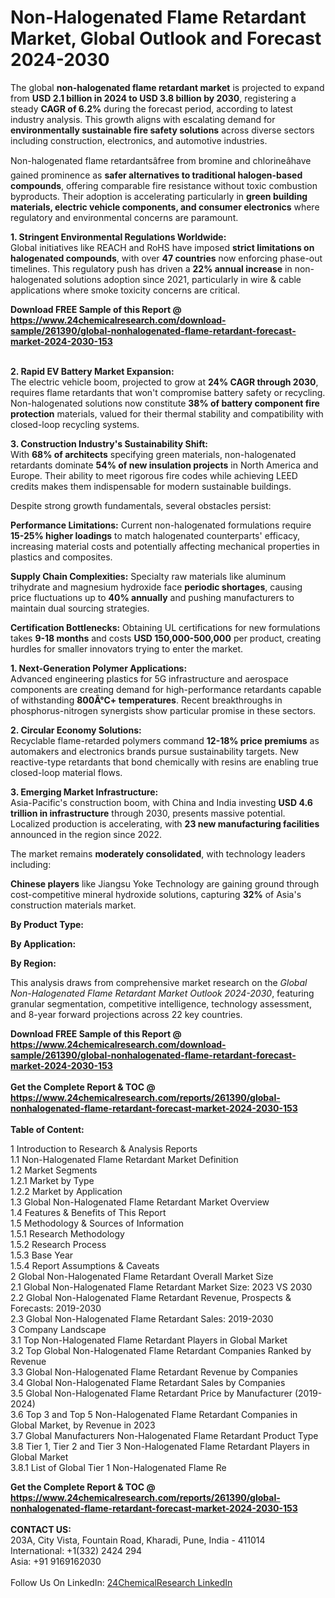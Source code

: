 <h1>Non-Halogenated Flame Retardant Market, Global Outlook and Forecast 2024-2030</h1><p>The global <strong>non-halogenated flame retardant market</strong> is projected to expand from <strong>USD 2.1 billion in 2024 to USD 3.8 billion by 2030</strong>, registering a steady <strong>CAGR of 6.2%</strong> during the forecast period, according to latest industry analysis. This growth aligns with escalating demand for <strong>environmentally sustainable fire safety solutions</strong> across diverse sectors including construction, electronics, and automotive industries.</p><p>Non-halogenated flame retardantsâfree from bromine and chlorineâhave gained prominence as <strong>safer alternatives to traditional halogen-based compounds</strong>, offering comparable fire resistance without toxic combustion byproducts. Their adoption is accelerating particularly in <strong>green building materials, electric vehicle components, and consumer electronics</strong> where regulatory and environmental concerns are paramount.</p><p><strong>1. Stringent Environmental Regulations Worldwide:</strong><br>
Global initiatives like REACH and RoHS have imposed <strong>strict limitations on halogenated compounds</strong>, with over <strong>47 countries</strong> now enforcing phase-out timelines. This regulatory push has driven a <strong>22% annual increase</strong> in non-halogenated solutions adoption since 2021, particularly in wire &amp; cable applications where smoke toxicity concerns are critical.</p><div><b>Download FREE Sample of this Report @ 
            <a href="https://www.24chemicalresearch.com/download-sample/261390/global-nonhalogenated-flame-retardant-forecast-market-2024-2030-153">
            https://www.24chemicalresearch.com/download-sample/261390/global-nonhalogenated-flame-retardant-forecast-market-2024-2030-153</a></b></div><br><p><strong>2. Rapid EV Battery Market Expansion:</strong><br>
The electric vehicle boom, projected to grow at <strong>24% CAGR through 2030</strong>, requires flame retardants that won't compromise battery safety or recycling. Non-halogenated solutions now constitute <strong>38% of battery component fire protection</strong> materials, valued for their thermal stability and compatibility with closed-loop recycling systems.</p><p><strong>3. Construction Industry's Sustainability Shift:</strong><br>
With <strong>68% of architects</strong> specifying green materials, non-halogenated retardants dominate <strong>54% of new insulation projects</strong> in North America and Europe. Their ability to meet rigorous fire codes while achieving LEED credits makes them indispensable for modern sustainable buildings.</p><p>Despite strong growth fundamentals, several obstacles persist:</p><p><strong>Performance Limitations:</strong> Current non-halogenated formulations require <strong>15-25% higher loadings</strong> to match halogenated counterparts' efficacy, increasing material costs and potentially affecting mechanical properties in plastics and composites.</p><p><strong>Supply Chain Complexities:</strong> Specialty raw materials like aluminum trihydrate and magnesium hydroxide face <strong>periodic shortages</strong>, causing price fluctuations up to <strong>40% annually</strong> and pushing manufacturers to maintain dual sourcing strategies.</p><p><strong>Certification Bottlenecks:</strong> Obtaining UL certifications for new formulations takes <strong>9-18 months</strong> and costs <strong>USD 150,000-500,000</strong> per product, creating hurdles for smaller innovators trying to enter the market.</p><p><strong>1. Next-Generation Polymer Applications:</strong><br>
Advanced engineering plastics for 5G infrastructure and aerospace components are creating demand for high-performance retardants capable of withstanding <strong>800Â°C+ temperatures</strong>. Recent breakthroughs in phosphorus-nitrogen synergists show particular promise in these sectors.</p><p><strong>2. Circular Economy Solutions:</strong><br>
Recyclable flame-retarded polymers command <strong>12-18% price premiums</strong> as automakers and electronics brands pursue sustainability targets. New reactive-type retardants that bond chemically with resins are enabling true closed-loop material flows.</p><p><strong>3. Emerging Market Infrastructure:</strong><br>
Asia-Pacific's construction boom, with China and India investing <strong>USD 4.6 trillion in infrastructure</strong> through 2030, presents massive potential. Localized production is accelerating, with <strong>23 new manufacturing facilities</strong> announced in the region since 2022.</p><p>The market remains <strong>moderately consolidated</strong>, with technology leaders including:</p><p><strong>Chinese players</strong> like Jiangsu Yoke Technology are gaining ground through cost-competitive mineral hydroxide solutions, capturing <strong>32%</strong> of Asia's construction materials market.</p><p><strong>By Product Type:</strong></p><p><strong>By Application:</strong></p><p><strong>By Region:</strong></p><p>This analysis draws from comprehensive market research on the <em>Global Non-Halogenated Flame Retardant Market Outlook 2024-2030</em>, featuring granular segmentation, competitive intelligence, technology assessment, and 8-year forward projections across 22 key countries.</p><div><b>Download FREE Sample of this Report @ 
            <a href="https://www.24chemicalresearch.com/download-sample/261390/global-nonhalogenated-flame-retardant-forecast-market-2024-2030-153">
            https://www.24chemicalresearch.com/download-sample/261390/global-nonhalogenated-flame-retardant-forecast-market-2024-2030-153</a></b></div><br><div><b>Get the Complete Report & TOC @ 
            <a href="https://www.24chemicalresearch.com/reports/261390/global-nonhalogenated-flame-retardant-forecast-market-2024-2030-153">
            https://www.24chemicalresearch.com/reports/261390/global-nonhalogenated-flame-retardant-forecast-market-2024-2030-153</a></b></div><br>
            <b>Table of Content:</b><p>1 Introduction to Research & Analysis Reports<br />
    1.1 Non-Halogenated Flame Retardant Market Definition<br />
    1.2 Market Segments<br />
        1.2.1 Market by Type<br />
        1.2.2 Market by Application<br />
    1.3 Global Non-Halogenated Flame Retardant Market Overview<br />
    1.4 Features & Benefits of This Report<br />
    1.5 Methodology & Sources of Information<br />
        1.5.1 Research Methodology<br />
        1.5.2 Research Process<br />
        1.5.3 Base Year<br />
        1.5.4 Report Assumptions & Caveats<br />
2 Global Non-Halogenated Flame Retardant Overall Market Size<br />
    2.1 Global Non-Halogenated Flame Retardant Market Size: 2023 VS 2030<br />
    2.2 Global Non-Halogenated Flame Retardant Revenue, Prospects & Forecasts: 2019-2030<br />
    2.3 Global Non-Halogenated Flame Retardant Sales: 2019-2030<br />
3 Company Landscape<br />
    3.1 Top Non-Halogenated Flame Retardant Players in Global Market<br />
    3.2 Top Global Non-Halogenated Flame Retardant Companies Ranked by Revenue<br />
    3.3 Global Non-Halogenated Flame Retardant Revenue by Companies<br />
    3.4 Global Non-Halogenated Flame Retardant Sales by Companies<br />
    3.5 Global Non-Halogenated Flame Retardant Price by Manufacturer (2019-2024)<br />
    3.6 Top 3 and Top 5 Non-Halogenated Flame Retardant Companies in Global Market, by Revenue in 2023<br />
    3.7 Global Manufacturers Non-Halogenated Flame Retardant Product Type<br />
    3.8 Tier 1, Tier 2 and Tier 3 Non-Halogenated Flame Retardant Players in Global Market<br />
        3.8.1 List of Global Tier 1 Non-Halogenated Flame Re</p><div><b>Get the Complete Report & TOC @ 
            <a href="https://www.24chemicalresearch.com/reports/261390/global-nonhalogenated-flame-retardant-forecast-market-2024-2030-153">
            https://www.24chemicalresearch.com/reports/261390/global-nonhalogenated-flame-retardant-forecast-market-2024-2030-153</a></b></div><br><b>CONTACT US:</b><br>
            203A, City Vista, Fountain Road, Kharadi, Pune, India - 411014<br>
            International: +1(332) 2424 294<br>
            Asia: +91 9169162030 <br><br>
            Follow Us On LinkedIn: <a href="https://www.linkedin.com/company/24chemicalresearch/">24ChemicalResearch LinkedIn</a>